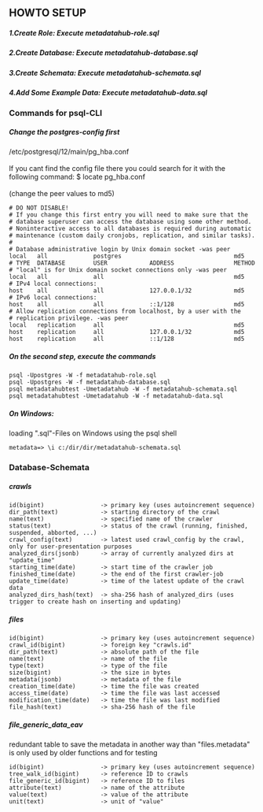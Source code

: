 ## HOWTO SETUP

##### 1.Create Role:            Execute metadatahub-role.sql
##### 2.Create Database:        Execute metadatahub-database.sql
##### 3.Create Schemata:        Execute metadatahub-schemata.sql
##### 4.Add Some Example Data:  Execute metadatahub-data.sql

### Commands for psql-CLI

##### Change the postgres-config first

/etc/postgresql/12/main/pg_hba.conf<br><br>
If you cant find the config file there you could search for it with the following command:
$ locate pg_hba.conf<br><br>
(change the peer values to md5)<br>
```
# DO NOT DISABLE!
# If you change this first entry you will need to make sure that the
# database superuser can access the database using some other method.
# Noninteractive access to all databases is required during automatic
# maintenance (custom daily cronjobs, replication, and similar tasks).
#
# Database administrative login by Unix domain socket -was peer
local   all             postgres                                md5
# TYPE  DATABASE        USER            ADDRESS                 METHOD
# "local" is for Unix domain socket connections only -was peer
local   all             all                                     md5
# IPv4 local connections:
host    all             all             127.0.0.1/32            md5
# IPv6 local connections:
host    all             all             ::1/128                 md5
# Allow replication connections from localhost, by a user with the
# replication privilege. -was peer
local   replication     all                                     md5
host    replication     all             127.0.0.1/32            md5
host    replication     all             ::1/128                 md5
```

##### On the second step, execute the commands

```console
psql -Upostgres -W -f metadatahub-role.sql
psql -Upostgres -W -f metadatahub-database.sql
psql metadatahubtest -Umetadatahub -W -f metadatahub-schemata.sql
psql metadatahubtest -Umetadatahub -W -f metadatahub-data.sql
```

##### On Windows:
loading ".sql"-Files on Windows using the psql shell
```console
metadata=> \i c:/dir/dir/metadatahub-schemata.sql
```

### Database-Schemata

##### crawls
```
id(bigint)                -> primary key (uses autoincrement sequence)
dir_path(text)            -> starting directory of the crawl
name(text)                -> specified name of the crawler
status(text)              -> status of the crawl (running, finished, suspended, abborted, ...)
crawl_config(text)        -> latest used crawl_config by the crawl, only for user-presentation purposes
analyzed_dirs(jsonb)      -> array of currently analyzed dirs at "update_time"
starting_time(date)       -> start time of the crawler job
finished_time(date)       -> the end of the first crawler-job
update_time(date)         -> time of the latest update of the crawl data
analyzed_dirs_hash(text)  -> sha-256 hash of analyzed_dirs (uses trigger to create hash on inserting and updating)
```
##### files
```
id(bigint)                -> primary key (uses autoincrement sequence)
crawl_id(bigint)          -> foreign key "crawls.id"
dir_path(text)            -> absolute path of the file
name(text)                -> name of the file
type(text)                -> type of the file
size(bigint)              -> the size in bytes
metadata(jsonb)           -> metadata of the file
creation_time(date)       -> time the file was created
access_time(date)         -> time the file was last accessed
modification_time(date)   -> time the file was last modified
file_hash(text)           -> sha-256 hash of the file
```

##### file_generic_data_eav

redundant table to save the metadata in another way than "files.metadata"
is only used by older functions and for testing

```
id(bigint)                -> primary key (uses autoincrement sequence)
tree_walk_id(bigint)      -> reference ID to crawls
file_generic_id(bigint)   -> reference ID to files
attribute(text)           -> name of the attribute
value(text)               -> value of the attribute
unit(text)                -> unit of "value"
```


